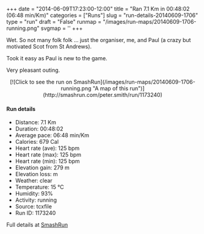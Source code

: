 +++
date = "2014-06-09T17:23:00-12:00"
title = "Ran 7.1 Km in 00:48:02 (06:48 min/Km)"
categories = ["Runs"]
slug = "run-details-20140609-1706"
type = "run"
draft = "False"
runmap = "/images/run-maps/20140609-1706-running.png"
svgmap = '<polyline points="25 43, 19 48, 16 49, 11 54, 0 66, 1 68, 2 68, 12 75, 17 70, 20 67, 21 67, 25 58, 30 54, 49 35, 62 40, 78 65, 82 69, 97 62, 100 59, 98 45, 94 34, 94 26, 83 24, 76 31, 68 26, 61 27, 49 35, 44 41, 41 41, 30 47, 28 38, 24 41">'
+++

Wet. So not many folk folk ... just the organiser, me, and Paul (a crazy but motivated Scot from St Andrews). 

Took it easy as Paul is new to the game. 

Very pleasant outing. 



<!--more-->

<center>
[![Click to see the run on SmashRun](/images/run-maps/20140609-1706-running.png "A map of this run")](http://smashrun.com/peter.smith/run/1173240)
</center>

#### Run details

* Distance: 7.1 Km
* Duration: 00:48:02
* Average pace: 06:48 min/Km
* Calories: 679 Cal
* Heart rate (ave): 125 bpm
* Heart rate (max): 125 bpm
* Heart rate (min): 125 bpm
* Elevation gain: 279 m
* Elevation loss:  m
* Weather: clear
* Temperature: 15 &deg;C
* Humidity: 93%
* Activity: running
* Source: tcxfile
* Run ID: 1173240

Full details at [SmashRun](http://smashrun.com/peter.smith/run/1173240)